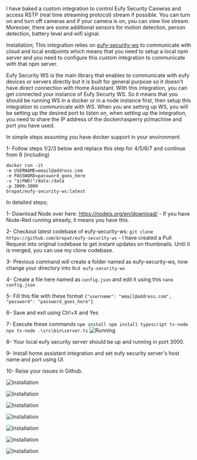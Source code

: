 I have baked a custom integration to control Eufy Security Cameras and access RSTP (real time streaming protocol) stream if possible. You can turn on and turn off cameras and if your camera is on, you can view live stream. Morevoer, there are some additional sensors for motion detection, person detection, battery level and wifi signal.

Installation;
 This integration relies on [eufy-security-ws](https://github.com/bropat/eufy-security-ws) to communicate with cloud and local endpoints which means that you need to setup a local npm server and you need to configure this custom integration to communicate with that npm server.
 
 Eufy Security WS is the main library that enables to communicate with eufy devices or servers directly but it is built for general purpose so it doesn't have direct connection with Home Assistant. With this integration, you can get connected your instance of Eufy Securty WS. So it means that you should be running WS in a docker or in a node instance first, then setup this integration to communicate with WS. When you are setting up WS, you will be setting up the desired port to listen on, when setting up the integration, you need to share the IP address of the docker/rasperry pi/machine and port you have used.

In simple steps assuming you have docker support in your environment

1- Follow steps 1/2/3 below and replace this step for 4/5/6/7 and continue from 8 (including)
```
docker run -it
-e USERNAME=email@address.com
-e PASSWORD=password_goes_here
-v "$(PWD)"/data:/data
-p 3000:3000
bropat/eufy-security-ws:latest
```

In detailed steps;
 
 1- Download Node over here: https://nodejs.org/en/download/ - If you have Node-Red running already, it means you have this.
 
 2- Checkout latest codebase of eufy-security-ws: `git clone https://github.com/bropat/eufy-security-ws` - I have created a Pull Request into original codebase to get instant updates on thumbnails. Until it is merged, you can use my clone codebase.
 
 3- Previous command will create a folder named as eufy-security-ws, now change your directory into it`cd eufy-security-ws`
 
 4- Create a file here named as `config.json` and edit it using this `nano config.json`
 
 5- Fill this file with these format `{"username": "email@address.com", "password": "password_goes_here"}`
 
 6- Save and exit using Ctrl+X and Yes
 
 7- Execute these commands
    ```
    npm install
    npm install typescript ts-node
    npx ts-node .\src\bin\server.ts
    ```
![Running](https://github.com/fuatakgun/eufy_security/blob/master/eufy0.PNG?raw=true)
    
8- Your local eufy security server should be up and running in port 3000.

9- Install home assistant integration and set eufy security server's host name and port using UI.

10- Raise your issues in Github. 

![Installation](https://github.com/fuatakgun/eufy_security/blob/master/eufy1.PNG?raw=true)

![Installation](https://github.com/fuatakgun/eufy_security/blob/master/eufy2.PNG?raw=true)

![Installation](https://github.com/fuatakgun/eufy_security/blob/master/eufy3.PNG?raw=true)

![Installation](https://github.com/fuatakgun/eufy_security/blob/master/eufy4.PNG?raw=true)

![Installation](https://github.com/fuatakgun/eufy_security/blob/master/eufy5.PNG?raw=true)

![Installation](https://github.com/fuatakgun/eufy_security/blob/master/stream.PNG?raw=true)

![Installation](https://github.com/fuatakgun/eufy_security/blob/master/motion%20detected.PNG?raw=true)
